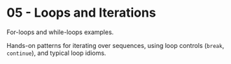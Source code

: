 # 05 - Loops and Iterations

For-loops and while-loops examples.

Hands-on patterns for iterating over sequences, using loop controls (`break`, `continue`), and typical loop idioms.
